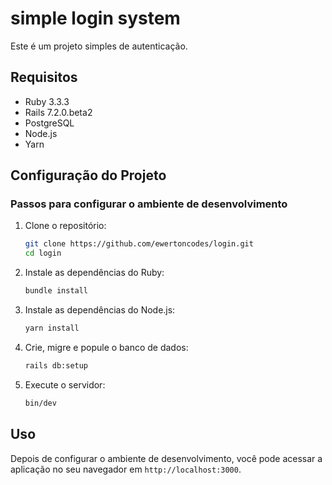 # simple login system

Este é um projeto simples de autenticação.

## Requisitos

- Ruby 3.3.3
- Rails 7.2.0.beta2
- PostgreSQL
- Node.js
- Yarn

## Configuração do Projeto

### Passos para configurar o ambiente de desenvolvimento

1. Clone o repositório:
    ```sh
    git clone https://github.com/ewertoncodes/login.git
    cd login
    ```

2. Instale as dependências do Ruby:
    ```sh
    bundle install
    ```

3. Instale as dependências do Node.js:
    ```sh
    yarn install
    ```


4. Crie, migre e popule o banco de dados:
    ```sh
    rails db:setup
    ```

5. Execute o servidor:
    ```sh
    bin/dev
    ```

## Uso

Depois de configurar o ambiente de desenvolvimento, você pode acessar a aplicação no seu navegador em `http://localhost:3000`.

